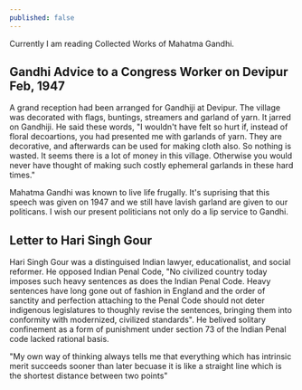 ```yaml
---
published: false
---
```


Currently I am reading Collected Works of Mahatma Gandhi. 

## Gandhi Advice to a Congress Worker on Devipur Feb, 1947

A grand reception had been arranged for Gandhiji at Devipur. The village was decorated with flags, buntings, streamers and garland of yarn. It jarred on Gandhiji. He said these words, "I wouldn't have felt so hurt if, instead of floral decoartions, you had presented me with garlands of yarn. They are decorative, and afterwards can be used for making cloth also. So nothing is wasted. It seems there is a lot of money in this village. Otherwise you would never have thought of making such costly ephemeral garlands in these hard times."

Mahatma Gandhi was known to live life frugally. It's suprising that this speech was given on 1947 and we still have lavish garland are given to our politicans. I wish our present politicians not only do a lip service to Gandhi.

## Letter to Hari Singh Gour

Hari Singh Gour was a distinguised Indian lawyer, educationalist, and social reformer. He opposed Indian Penal Code, "No civilized country today imposes such heavy sentences as does the Indian Penal Code. Heavy sentences have long gone out of fashion in England and the order of sanctity and perfection attaching to the Penal Code should not deter indigenous legislatures to thoughly revise the sentences, bringing them into conformity with modernized, civilized standards". He belived solitary confinement as a form of punishment under section 73 of the Indian Penal code lacked rational basis.

"My own way of thinking always tells me that everything which has intrinsic merit succeeds sooner than later becuase it is like a straight line which is the shortest distance between two points"